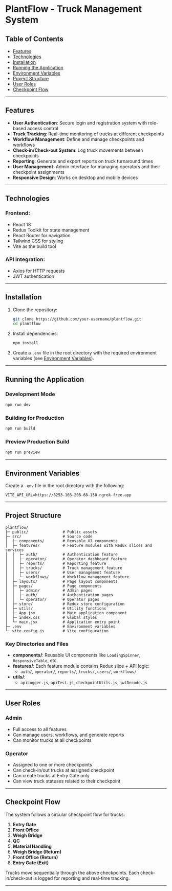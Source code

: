 # PlantFlow - Truck Management System

## Table of Contents

- [Features](#features)  
- [Technologies](#technologies)  
- [Installation](#installation)  
- [Running the Application](#running-the-application)  
- [Environment Variables](#environment-variables)  
- [Project Structure](#project-structure)  
- [User Roles](#user-roles)  
- [Checkpoint Flow](#checkpoint-flow)

---

## Features

- **User Authentication**: Secure login and registration system with role-based access control  
- **Truck Tracking**: Real-time monitoring of trucks at different checkpoints  
- **Workflow Management**: Define and manage checkpoints and workflows  
- **Check-in/Check-out System**: Log truck movements between checkpoints  
- **Reporting**: Generate and export reports on truck turnaround times  
- **User Management**: Admin interface for managing operators and their checkpoint assignments  
- **Responsive Design**: Works on desktop and mobile devices  

---

## Technologies

### Frontend:
- React 18  
- Redux Toolkit for state management  
- React Router for navigation  
- Tailwind CSS for styling  
- Vite as the build tool  

### API Integration:
- Axios for HTTP requests  
- JWT authentication  

---

## Installation

1. Clone the repository:
   ```bash
   git clone https://github.com/your-username/plantflow.git
   cd plantflow
   ```

2. Install dependencies:
   ```bash
   npm install
   ```

3. Create a `.env` file in the root directory with the required environment variables (see [Environment Variables](#environment-variables)).

---

## Running the Application

### Development Mode
```bash
npm run dev
```

### Building for Production
```bash
npm run build
```

### Preview Production Build
```bash
npm run preview
```

---

## Environment Variables

Create a `.env` file in the root directory with the following:

```env
VITE_API_URL=https://8253-103-208-68-158.ngrok-free.app
```

---

## Project Structure

```
plantflow/
├─ public/               # Public assets
├─ src/                  # Source code
│  ├─ components/        # Reusable UI components
│  ├─ features/          # Feature modules with Redux slices and services
│  │  ├─ auth/           # Authentication feature
│  │  ├─ operator/       # Operator dashboard feature
│  │  ├─ reports/        # Reporting feature
│  │  ├─ trucks/         # Truck management feature
│  │  ├─ users/          # User management feature
│  │  └─ workflows/      # Workflow management feature
│  ├─ layouts/           # Page layout components
│  ├─ pages/             # Page components
│  │  ├─ admin/          # Admin pages
│  │  ├─ auth/           # Authentication pages
│  │  └─ operator/       # Operator pages
│  ├─ store/             # Redux store configuration
│  ├─ utils/             # Utility functions
│  ├─ App.jsx            # Main application component
│  ├─ index.css          # Global styles
│  └─ main.jsx           # Application entry point
├─ .env                  # Environment variables
└─ vite.config.js        # Vite configuration
```

### Key Directories and Files

- **components/**: Reusable UI components like `LoadingSpinner`, `ResponsiveTable`, etc.  
- **features/**: Each feature module contains Redux slice + API logic:  
  - `auth/`, `operator/`, `reports/`, `trucks/`, `users/`, `workflows/`  
- **utils/**:
  - `apiLogger.js`, `apiTest.js`, `checkpointUtils.js`, `jwtDecode.js`  

---

## User Roles

### Admin
- Full access to all features  
- Can manage users, workflows, and generate reports  
- Can monitor trucks at all checkpoints  

### Operator
- Assigned to one or more checkpoints  
- Can check-in/out trucks at assigned checkpoint  
- Can create trucks at Entry Gate only  
- Can view truck statuses related to their checkpoint  

---

## Checkpoint Flow

The system follows a circular checkpoint flow for trucks:

1. **Entry Gate**  
2. **Front Office**  
3. **Weigh Bridge**  
4. **QC**  
5. **Material Handling**  
6. **Weigh Bridge (Return)**  
7. **Front Office (Return)**  
8. **Entry Gate (Exit)**  

Trucks move sequentially through the above checkpoints. Each check-in/check-out is logged for reporting and real-time tracking.

---
